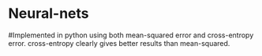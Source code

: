 # Neural-nets

#Implemented in python using both mean-squared error and cross-entropy error. cross-entropy clearly gives better results than mean-squared.
